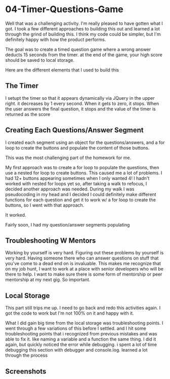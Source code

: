 # 04-Timer-Questions-Game

Well that was a challenging activity. I'm really pleased to have gotten what I got. I took a few different approaches to building this out and learned a lot through the grind of building this. I think my code could be simpler, but I'm definitely happy with how the product performs.

The goal was to create a timed question game where a wrong answer deducts 15 seconds from the timer. at the end of the game, your high score should be saved to local storage.

Here are the different elements that I used to build this

## The Timer

I setupt the timer so that it appears dynamically via JQuery in the upper right. it decreases by 1 every second. When it gets to zero, it stops. When the user answers the final question, it stops and the value of the timer is returned as the score

## Creating Each Questions/Answer Segment

I created each segment using an object for the questions/answers, and a for loop to create the buttons and populate the content of those buttons.

This was the most challenging part of the homework for me.

My first approach was to create a for loop to populate the questions, then use a nested for loop to create buttons. This caused me a lot of problems. I had 12+ buttons appearing sometimes when I only wanted 4! I hadn't worked with nested for loops yet so, after taking a walk to refocus, I decided another approach was needed. During my walk I was pseudocoding in my head and I decided I could definitely make different functions for each question and get it to work w/ a for loop to create the buttons, so I went with that approach.

It worked.

Fairly soon, I had my question/answer segments populating

## Troubleshooting W Mentors

Working by yourself is very hard. Figuring out these problems by yourself is very hard. Having someone there who can answer questions on stuff that you've come to a dead end on is invaluable. This makes me recognize that on my job hunt, I want to work at a place with senior developers who will be there to help. I want to make sure there is some form of mentorship or peer mentorship at my next gig. So important.

## Local Storage

This part still trips me up. I need to go back and redo this activities again. I got the code to work but I'm not 100% on it and happy with it.

What I did gain big time from the local storage was troubleshooting points. I went through a few variations of this before I settled. and I hit some troubleshooting points that i recognized from previous mistakes and was able to fix it. like naming a variable and a function the same thing. I did it again, but quickly noticed the error while debugging. i spent a lot of time debugging this section with debugger and console.log. learned a lot through the process

## Screenshots

